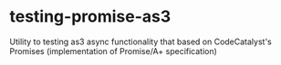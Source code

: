 testing-promise-as3
===================

Utility to testing as3 async functionality that based on CodeCatalyst's Promises (implementation of Promise/A+ specification)